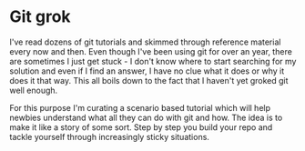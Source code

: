 # Git grok

I've read dozens of git tutorials and skimmed through reference material every now and then. Even though I've been using git for over an year, there are sometimes I just get stuck - I don't know where to start searching for my solution and even if I find an answer, I have no clue what it does or why it does it that way. This all boils down to the fact that I haven't yet groked git well enough.

For this purpose I'm curating a scenario based tutorial which will help newbies understand what all they can do with git and how. The idea is to make it like a story of some sort. Step by step you build your repo and tackle yourself through increasingly sticky situations.

